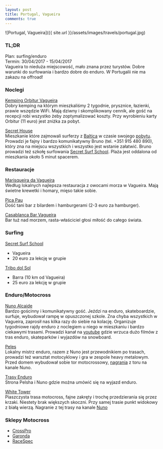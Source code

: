 ```yaml
---
layout: post
title: Portugal, Vagueira
comments: true
---
```


![Portugal, Vagueira]({{ site.url }}/assets/images/travels/portugal.jpg)

### TL;DR
Plan: surfing/enduro  
Termin: 30/04/2017 - 15/04/2017  
Vagueira to nieduża miejscowość, mało znana przez turystów. Dobre warunki do surfowania i bardzo dobre do enduro. W Portugalii nie ma zakazu na offroad!

### Noclegi
[Kemping Orbitur Vagueira](http://www.orbitur.com/campsite-orbitur-vagueira)  
Dobry kemping na którym mieszkaliśmy 2 tygodnie, prysznice, łazienki, prawie wszędzie WiFi. Mają dziwny i skomplikowany cennik, ale gość na recepcji robi wszystko żeby zoptymalizować koszty. Przy wyrobieniu karty Orbitur (11 euro) jest zniżka za pobyt.

[Secret House](https://www.facebook.com/secretsurfschool)  
Mieszkanie które zajmowali surferzy z [Baltica](https://www.facebook.com/balticasurf) w czasie swojego [pobytu](https://www.facebook.com/events/447751488889489). Prowadzi je fajny i bardzo komunikatywny Bruno (tel. +351 915 480 890), który zna na miejscu wszystkich i wszystko jest wstanie załatwić. Bruno prowadzi też szkołę surfowania [Secret Surf School](http://secretsurfschool.wixsite.com/secret3). Plaża jest oddalona od mieszkania około 5 minut spacerem.

### Restauracje
[Marisqueira da Vagueira](https://goo.gl/maps/WbvDkWvrN2s)  
Według lokalnych najlepsza restauracja z owocami morza w Vagueira. Mają świetne krewetki i homary, mięso takie sobie.

[Pica Pau](https://goo.gl/maps/phbMmCqTv3J2)  
Dość tani bar z bilardem i hamburgerami (2-3 euro za hamburger).

[Casablanca Bar Vagueira](https://goo.gl/maps/KSxJADRtJhE2)  
Bar tuż nad morzem, rasta-właściciel głosi miłość do całego świata.

### Surfing
[Secret Surf School](https://www.facebook.com/secretsurfschool)
- Vagueira
- 20 euro za lekcję w grupie

[Tribo dol Sol](https://www.facebook.com/tribodosolportugal)  
- Barra (10 km od Vagueira)
- 25 euro za lekcję w grupie

### Enduro/Motocross

[Nuno Alcaide](https://www.facebook.com/nunoalcaide1)  
Bardzo gościnny i komunikatywny gość. Jeździ na enduro, skateboardzie, surfuje, wybudował rampę w opuszczonej szkole. Zna chyba wszystkich w Vagueira, zaprosił nas kilka razy do siebie na kolację. Organizuje tygodniowe rajdy enduro z noclegiem u niego w mieszkaniu i bardzo ciekawymi trasami. Prowadzi kanał na [youtube](https://www.youtube.com/user/zecalama/videos) gdzie wrzuca dużo filmów z tras enduro, skateparków i wyjazdów na snowboard.

[Peles](https://www.facebook.com/gto.racingteam)  
Lokalny mistrz enduro, razem z Nuno jest przewodnikiem po trasach, prowadzi też warsztat motocyklowy i gra w zespole heavy metalowym. Przed domem wybudował sobie tor motocrossowy, [nagrania](https://www.youtube.com/watch?v=SBFHz5Ojk4Y) z toru na kanale Nuno.

[Trasy Enduro](http://www.gtooffroad.com/)  
Strona Pelsha i Nuno gdzie można umówić się na wyjazd enduro.

[White Tower](https://goo.gl/maps/KrFVwqdz4Dt)  
Piaszczysta trasa motocross, fajne zakręty i trochę przedzierania się przez krzaki. Niestety brak większych skoczni. Przy samej trasie punkt widokowy z białą wierzą. Nagranie z tej trasy na kanale [Nuno](https://www.youtube.com/watch?v=qfV6MyyBsOY)


### Sklepy Motocross

- [CrossPro](http://crosspro.pt/)
- [Garonda](http://garonda.pt/)
- [RaceSpec](http://www.racespec.pt/)







